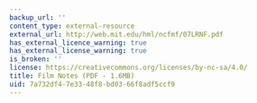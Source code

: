```yaml
---
backup_url: ''
content_type: external-resource
external_url: http://web.mit.edu/hml/ncfmf/07LRNF.pdf
has_external_licence_warning: true
has_external_license_warning: true
is_broken: ''
license: https://creativecommons.org/licenses/by-nc-sa/4.0/
title: Film Notes (PDF - 1.6MB)
uid: 7a732df4-7e33-48f8-bd03-66f8adf5ccf9
---
```

